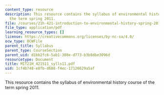 ```yaml
---
content_type: resource
description: This resource contains the syllabus of environmental history course of
  the term spring 2011.
file: /courses/21h-421-introduction-to-environmental-history-spring-2011/1cf4b748e8fbd688f4ec17126629a5af_MIT21H_421S11_sylls11.pdf
file_type: application/pdf
learning_resource_types: []
license: https://creativecommons.org/licenses/by-nc-sa/4.0/
ocw_type: OCWFile
parent_title: Syllabus
parent_type: CourseSection
parent_uid: d1bb2fc6-5ab1-308e-d773-b3b8dbe3096d
resourcetype: Document
title: MIT21H_421S11_sylls11.pdf
uid: 1cf4b748-e8fb-d688-f4ec-17126629a5af
---
```

This resource contains the syllabus of environmental history course of the term spring 2011.
